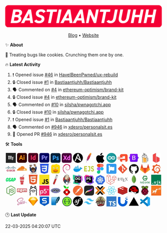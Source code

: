 <img src="./assets/header.webp" alt="Header" style="max-width: 100%;">

<p align="center"><a href="https://bdeh.art">Blog</a> • <a href="https://bastiaandehart.com">Website</a></p>

✨ **About**

🍪 Treating bugs like cookies. Crunching them one by one.

<!--✏️ **Blog Posts**-->

🔥 **Latest Activity**

<!--START_SECTION:activity-->
1. ❗ Opened issue [#46](https://github.com/HaveIBeenPwned/ux-rebuild/issues/46) in [HaveIBeenPwned/ux-rebuild](https://github.com/HaveIBeenPwned/ux-rebuild)
2. 🔒 Closed issue [#1](https://github.com/Bastiaantjuhh/Bastiaantjuhh/issues/1) in [Bastiaantjuhh/Bastiaantjuhh](https://github.com/Bastiaantjuhh/Bastiaantjuhh)
3. 🗣 Commented on [#4](https://github.com/ethereum-optimism/brand-kit/issues/4#issuecomment-2727499909) in [ethereum-optimism/brand-kit](https://github.com/ethereum-optimism/brand-kit)
4. 🔒 Closed issue [#4](https://github.com/ethereum-optimism/brand-kit/issues/4) in [ethereum-optimism/brand-kit](https://github.com/ethereum-optimism/brand-kit)
5. 🗣 Commented on [#10](https://github.com/silsha/pwnagotchi.app/issues/10#issuecomment-2727499487) in [silsha/pwnagotchi.app](https://github.com/silsha/pwnagotchi.app)
6. 🔒 Closed issue [#10](https://github.com/silsha/pwnagotchi.app/issues/10) in [silsha/pwnagotchi.app](https://github.com/silsha/pwnagotchi.app)
7. ❗ Opened issue [#1](https://github.com/Bastiaantjuhh/Bastiaantjuhh/issues/1) in [Bastiaantjuhh/Bastiaantjuhh](https://github.com/Bastiaantjuhh/Bastiaantjuhh)
8. 🗣 Commented on [#946](https://github.com/xdesro/personalsit.es/pull/946#issuecomment-2708249478) in [xdesro/personalsit.es](https://github.com/xdesro/personalsit.es)
9. 💪 Opened PR [#946](https://github.com/xdesro/personalsit.es/pull/946) in [xdesro/personalsit.es](https://github.com/xdesro/personalsit.es)
<!--END_SECTION:activity-->

🛠️ **Tools**

<p align="center"> <img src="./assets/icons/11ty.webp" width="32" height="32" style="max-width:100%;"> <img src="./assets/icons/adobe_ai.webp" width="32" height="32" style="max-width:100%;"> <img src="./assets/icons/adobe_id.webp" width="32" height="32" style="max-width:100%;"> <img src="./assets/icons/adobe_pr.webp" width="32" height="32" style="max-width:100%;"> <img src="./assets/icons/adobe_ps.webp" width="32" height="32" style="max-width:100%;"> <img src="./assets/icons/adobe_xd.webp" width="32" height="32" style="max-width:100%;"> <img src="./assets/icons/ansible.webp" width="32" height="32" style="max-width:100%;"> <img src="./assets/icons/apache.webp" width="32" height="32" style="max-width:100%;"> <img src="./assets/icons/apple.webp" width="32" height="32" style="max-width:100%;"> <img src="./assets/icons/arduino.webp" width="32" height="32" style="max-width:100%;"> <img src="./assets/icons/authentik.webp" width="32" height="32" style="max-width:100%;"> <img src="./assets/icons/bootstrap.webp" width="32" height="32" style="max-width:100%;"> <img src="./assets/icons/brew.webp" width="32" height="32" style="max-width:100%;"> <img src="./assets/icons/browsersync.webp" width="32" height="32" style="max-width:100%;"> <img src="./assets/icons/cisco.webp" width="32" height="32" style="max-width:100%;"> <img src="./assets/icons/cloudflare.webp" width="32" height="32" style="max-width:100%;"> <img src="./assets/icons/composer.webp" width="32" height="32" style="max-width:100%;"> <img src="./assets/icons/css.webp" width="32" height="32" style="max-width:100%;"> <img src="./assets/icons/cyberduck.webp" width="32" height="32" style="max-width:100%;"> <img src="./assets/icons/debian.webp" width="32" height="32" style="max-width:100%;"> <img src="./assets/icons/docker.webp" width="32" height="32" style="max-width:100%;"> <img src="./assets/icons/ejs.webp" width="32" height="32" style="max-width:100%;"> <img src="./assets/icons/figma.webp" width="32" height="32" style="max-width:100%;"> <img src="./assets/icons/fontawesome.webp" width="32" height="32" style="max-width:100%;"> <img src="./assets/icons/git.webp" width="32" height="32" style="max-width:100%;"> <img src="./assets/icons/github.webp" width="32" height="32" style="max-width:100%;"> <img src="./assets/icons/gitlab.webp" width="32" height="32" style="max-width:100%;"> <img src="./assets/icons/grafana.webp" width="32" height="32" style="max-width:100%;"> <img src="./assets/icons/gsap.webp" width="32" height="32" style="max-width:100%;"> <img src="./assets/icons/gulp.webp" width="32" height="32" style="max-width:100%;"> <img src="./assets/icons/html.webp" width="32" height="32" style="max-width:100%;"> <img src="./assets/icons/javascript.webp" width="32" height="32" style="max-width:100%;"> <img src="./assets/icons/jeckyll.webp" width="32" height="32" style="max-width:100%;"> <img src="./assets/icons/jenkins.webp" width="32" height="32" style="max-width:100%;"> <img src="./assets/icons/jetbrains_datagrip.webp" width="32" height="32" style="max-width:100%;"> <img src="./assets/icons/jetbrains_phpstorm.webp" width="32" height="32" style="max-width:100%;"> <img src="./assets/icons/k8s.webp" width="32" height="32" style="max-width:100%;"> <img src="./assets/icons/laravel.webp" width="32" height="32" style="max-width:100%;"> <img src="./assets/icons/latex.webp" width="32" height="32" style="max-width:100%;"> <img src="./assets/icons/mongodb.webp" width="32" height="32" style="max-width:100%;"> <img src="./assets/icons/nginx.webp" width="32" height="32" style="max-width:100%;"> <img src="./assets/icons/njk.webp" width="32" height="32" style="max-width:100%;"> <img src="./assets/icons/nodejs.webp" width="32" height="32" style="max-width:100%;"> <img src="./assets/icons/npm.webp" width="32" height="32" style="max-width:100%;"> <img src="./assets/icons/ollama.webp" width="32" height="32" style="max-width:100%;"> <img src="./assets/icons/p5.webp" width="32" height="32" style="max-width:100%;"> <img src="./assets/icons/php.webp" width="32" height="32" style="max-width:100%;"> <img src="./assets/icons/pihole.webp" width="32" height="32" style="max-width:100%;"> <img src="./assets/icons/postman.webp" width="32" height="32" style="max-width:100%;"> <img src="./assets/icons/procreate.webp" width="32" height="32" style="max-width:100%;"> <img src="./assets/icons/proxmox.webp" width="32" height="32" style="max-width:100%;"> <img src="./assets/icons/react.webp" width="32" height="32" style="max-width:100%;"> <img src="./assets/icons/redis.webp" width="32" height="32" style="max-width:100%;"> <img src="./assets/icons/rhel.webp" width="32" height="32" style="max-width:100%;"> <img src="./assets/icons/rpi.webp" width="32" height="32" style="max-width:100%;"> <img src="./assets/icons/ruckus.webp" width="32" height="32" style="max-width:100%;"> <img src="./assets/icons/sass.webp" width="32" height="32" style="max-width:100%;"> <img src="./assets/icons/sketch.webp" width="32" height="32" style="max-width:100%;"> <img src="./assets/icons/sophos.webp" width="32" height="32" style="max-width:100%;"> <img src="./assets/icons/sqlite.webp" width="32" height="32" style="max-width:100%;"> <img src="./assets/icons/swagger.webp" width="32" height="32" style="max-width:100%;"> <img src="./assets/icons/symfony.webp" width="32" height="32" style="max-width:100%;"> <img src="./assets/icons/tailwind.webp" width="32" height="32" style="max-width:100%;"> <img src="./assets/icons/travis.webp" width="32" height="32" style="max-width:100%;"> <img src="./assets/icons/typescript.webp" width="32" height="32" style="max-width:100%;"> <img src="./assets/icons/unify.webp" width="32" height="32" style="max-width:100%;"> <img src="./assets/icons/vercel.webp" width="32" height="32" style="max-width:100%;"> <img src="./assets/icons/vscode.webp" width="32" height="32" style="max-width:100%;"> </p>

🕒 **Last Update**

22-03-2025 04:20:07 UTC